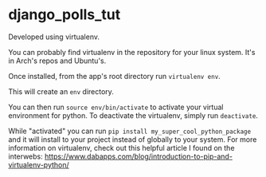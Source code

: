 # django_polls_tut

Developed using virtualenv.

You can probably find virtualenv in the repository for your linux system.
It's in Arch's repos and Ubuntu's.

Once installed, from the app's root directory run `virtualenv env`.

This will create an `env` directory.

You can then run `source env/bin/activate` to activate your virtual environment for python.
To deactivate the virtualenv, simply run `deactivate`.

While "activated" you can run `pip install my_super_cool_python_package` and it will install to your
project instead of globally to your system.  For more information on virtualenv, check out this helpful
article I found on the interwebs: https://www.dabapps.com/blog/introduction-to-pip-and-virtualenv-python/
